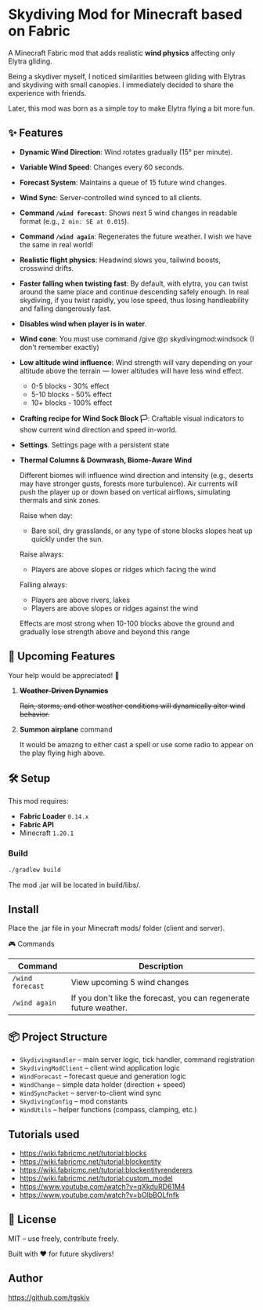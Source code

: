 # Skydiving Mod for Minecraft based on Fabric

A Minecraft Fabric mod that adds realistic **wind physics** affecting only Elytra gliding.

Being a skydiver myself, I noticed similarities between gliding with Elytras
and skydiving with small canopies. I immediately decided to share the experience
with friends.

Later, this mod was born as a simple toy to make Elytra flying a bit more fun.


## ✨ Features

- **Dynamic Wind Direction**: Wind rotates gradually (15° per minute).
- **Variable Wind Speed**: Changes every 60 seconds.
- **Forecast System**: Maintains a queue of 15 future wind changes.
- **Wind Sync**: Server-controlled wind synced to all clients.
- **Command `/wind forecast`**: Shows next 5 wind changes in readable format (e.g., `2 min: SE at 0.015`).
- **Command `/wind again`**: Regenerates the future weather. I wish we have the same in real world!
- **Realistic flight physics**: Headwind slows you, tailwind boosts, crosswind drifts.
- **Faster falling when twisting fast**: By default, with elytra, you can twist around the same place and continue descending safely enough. In real skydiving, if you twist rapidly, you lose speed, thus losing handleability and falling dangerously fast.
- **Disables wind when player is in water**.
- **Wind cone**: You must use command /give @p skydivingmod:windsock (I don't remember exactly)
- **Low altitude wind influence**:
  Wind strength will vary depending on your altitude above the terrain — lower altitudes will have less wind effect.
   - 0-5 blocks - 30% effect
   - 5-10 blocks - 50% effect
   - 10+ blocks - 100% effect
- **Crafting recipe for Wind Sock Block 🏳**:
  Craftable visual indicators to show current wind direction and speed in-world.
- **Settings**. Settings page with a persistent state
- **Thermal Columns & Downwash, Biome-Aware Wind**

  Different biomes will influence wind direction and intensity (e.g., deserts may have stronger gusts, forests more turbulence).
  Air currents will push the player up or down based on vertical airflows, simulating thermals and sink zones.

  Raise when day:
    - Bare soil, dry grasslands, or any type of stone blocks slopes heat up quickly under the sun.

  Raise always:
    - Players are above slopes or ridges which facing the wind

  Falling always:
    - Players are above rivers, lakes
    - Players are above slopes or ridges against the wind

  Effects are most strong when 10-100 blocks above the ground and gradually lose strength above and beyond this range


## 🧪 Upcoming Features

Your help would be appreciated! 💖

1. ~~**Weather-Driven Dynamics**~~

   ~~Rain, storms, and other weather conditions will dynamically alter wind behavior.~~

2. **Summon airplane** command

   It would be amazng to either cast a spell or use some radio to appear on the play flying high above.

## 🛠 Setup

This mod requires:

- **Fabric Loader** `0.14.x`
- **Fabric API**
- Minecraft `1.20.1`

### Build

```bash
./gradlew build
```

The mod .jar will be located in build/libs/.

## Install

Place the .jar file in your Minecraft mods/ folder (client and server).

🎮 Commands

| Command            | Description                  |
|--------------------|------------------------------|
| `/wind forecast`   | View upcoming 5 wind changes |
| `/wind again`   | If you don't like the forecast, you can regenerate future weather.                             |

## 📦 Project Structure

* `SkydivingHandler` – main server logic, tick handler, command registration
* `SkydivingModClient` – client wind application logic
* `WindForecast` – forecast queue and generation logic
* `WindChange` – simple data holder (direction + speed)
* `WindSyncPacket` – server-to-client wind sync
* `SkydivingConfig` – mod constants
* `WindUtils` – helper functions (compass, clamping, etc.)

## Tutorials used

- https://wiki.fabricmc.net/tutorial:blocks
- https://wiki.fabricmc.net/tutorial:blockentity
- https://wiki.fabricmc.net/tutorial:blockentityrenderers
- https://wiki.fabricmc.net/tutorial:custom_model
- https://www.youtube.com/watch?v=qXkduRD61M4
- https://www.youtube.com/watch?v=bOlbBOLfnfk

## 🔗 License
MIT – use freely, contribute freely.

Built with ❤️ for future skydivers!

## Author

https://github.com/tgskiv